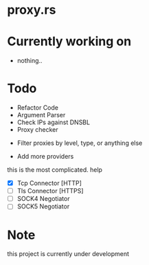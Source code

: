 # proxy.rs

# Currently working on 
- nothing..

# Todo
- Refactor Code
- Argument Parser
- Check IPs against DNSBL
- Proxy checker
+ Filter proxies by level, type, or anything else
- Add more providers

this is the most complicated. help
- [x] Tcp Connector [HTTP]
- [ ] Tls Connector [HTTPS]
- [ ] SOCK4 Negotiator
- [ ] SOCK5 Negotiator

# Note
this project is currently under development
